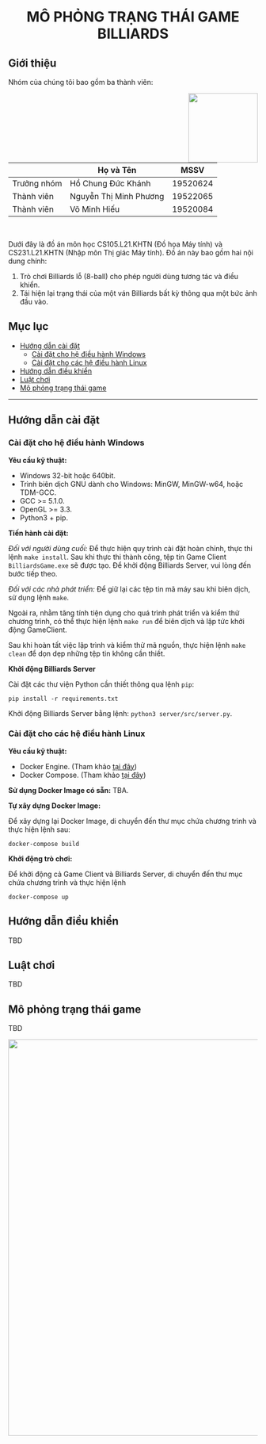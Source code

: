<h1><p align="center">MÔ PHỎNG TRẠNG THÁI GAME BILLIARDS</p></h1>

## Giới thiệu

Nhóm của chúng tôi bao gồm ba thành viên:

<img align="right" height="140" src="https://media1.tenor.com/images/f181464c1be3f16db829c46966eab6fd/tenor.gif?itemid=3452012">

|             | Họ và Tên              | MSSV     |
|-------------|------------------------|----------|
| Trưởng nhóm | Hồ Chung Đức Khánh     | 19520624 |
| Thành viên  | Nguyễn Thị Minh Phương | 19522065 |
| Thành viên  | Võ Minh Hiếu           | 19520084 |

<br>

Dưới đây là đồ án môn học CS105.L21.KHTN (Đồ họa Máy tính) và CS231.L21.KHTN (Nhập môn Thị giác Máy tính). Đồ án này bao gồm hai nội dung chính:

<ol>
    <li> Trò chơi Billiards lỗ (8-ball) cho phép người dùng tương tác và điều khiển.
    <li> Tái hiện lại trạng thái của một ván Billiards bất kỳ thông qua một bức ảnh đầu vào.
</ol>

## Mục lục

- [Hướng dẫn cài đặt](#hướng-dẫn-cài-đặt)
    * [Cài đặt cho hệ điều hành Windows](#cài-đặt-cho-hệ-điều-hành-windows)
    * [Cài đặt cho các hệ điều hành Linux](#cài-đặt-cho-các-hệ-điều-hành-linux)
- [Hướng dẫn điều khiển](#hướng-dẫn-điều-khiển)
- [Luật chơi](#luật-chơi)
- [Mô phỏng trạng thái game](#mô-phỏng-trạng-thái-game)

---

<!-- ## Yêu cầu kỹ thuật

Hiện tại chương trình của chúng tôi chỉ mới hỗ trợ cho nền tảng Microsoft Windows. Trước khi đến với bước cài đặt, vui lòng kiểm tra hệ thống của bạn đã có sẵn những tiện ích sau:

- Windows 32-bit hoặc 64-bit.
- Trình biên dịch GNU dành cho Windows: MinGW, MinGW-w64, hoặc TDM-GCC.
- GCC >= 5.1.0. -->

## Hướng dẫn cài đặt

### Cài đặt cho hệ điều hành Windows

**Yêu cầu kỹ thuật:**
- Windows 32-bit hoặc 640bit.
- Trình biên dịch GNU dành cho Windows: MinGW, MinGW-w64, hoặc TDM-GCC.
- GCC >= 5.1.0.
- OpenGL >= 3.3.
- Python3 + pip.

**Tiến hành cài đặt:**

*Đối với người dùng cuối:* Để thực hiện quy trình cài đặt hoàn chỉnh, thực thi lệnh `make install`. Sau khi thực thi thành công, tệp tin Game Client `BilliardsGame.exe` sẽ được tạo. Để khởi động Billiards Server, vui lòng đến bước tiếp theo.

*Đối với các nhà phát triển:* Để giữ lại các tệp tin mã máy sau khi biên dịch, sử dụng lệnh `make`.

Ngoài ra, nhằm tăng tính tiện dụng cho quá trình phát triển và kiểm thử chương trình, có thể thực hiện lệnh `make run` để biên dịch và lập tức khởi động GameClient.

Sau khi hoàn tất việc lập trình và kiểm thử mã nguồn, thực hiện lệnh `make clean` để dọn dẹp những tệp tin không cần thiết.

**Khởi động Billiards Server**

Cài đặt các thư viện Python cần thiết thông qua lệnh `pip`:

```
pip install -r requirements.txt
```

Khởi động Billiards Server bằng lệnh: `python3 server/src/server.py`.

### Cài đặt cho các hệ điều hành Linux

**Yêu cầu kỹ thuật:**
- Docker Engine. (Tham khảo [tại đây](https://docs.docker.com/engine/install/))
- Docker Compose. (Tham khảo [tại đây](https://docs.docker.com/compose/install/))

**Sử dụng Docker Image có sẵn:** TBA.

**Tự xây dựng Docker Image:**

Để xây dựng lại Docker Image, di chuyển đến thư mục chứa chương trình và thực hiện lệnh sau:

```shellscript
docker-compose build
```

**Khởi động trò chơi:**

Để khởi động cả Game Client và Billiards Server, di chuyển đến thư mục chứa chương trình và thực hiện lệnh

```
docker-compose up
```


## Hướng dẫn điều khiển

TBD

## Luật chơi

TBD

## Mô phỏng trạng thái game

TBD

<img src="https://media.giphy.com/media/iEZTWBWelBMfbTHsVK/giphy.gif" width="1000" height="800" />

